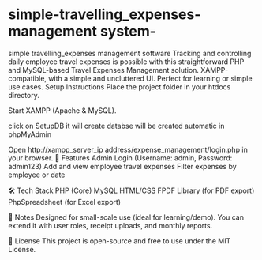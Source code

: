 # simple-travelling_expenses-management system-
simple  travelling_expenses management  software 
Tracking and controlling daily employee travel expenses is possible with this straightforward PHP and MySQL-based Travel Expenses Management solution. XAMPP-compatible, with a simple and uncluttered UI. Perfect for learning or simple use cases.
Setup Instructions
Place the project folder in your htdocs directory.

Start XAMPP (Apache & MySQL).

click on SetupDB it will create databse will be created automatic in phpMyAdmin

Open http://xampp_server_ip address/expense_management/login.php in your browser.
🚀 Features
Admin Login (Username: admin, Password: admin123)
Add and view employee travel expenses
Filter expenses by employee or date

🛠️ Tech Stack
PHP (Core)
MySQL
HTML/CSS
FPDF Library (for PDF export)
PhpSpreadsheet (for Excel export)

📌 Notes
Designed for small-scale use (ideal for learning/demo).
You can extend it with user roles, receipt uploads, and monthly reports.

📃 License
This project is open-source and free to use under the MIT License.
